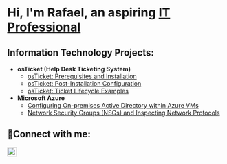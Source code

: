 <h1>Hi, I'm Rafael, an aspiring <a href="https://linkedin.com/in/rafael-melendez-8aa55b17a/">IT Professional</a></h1>

<h2> Information Technology Projects:</h2>

- <b>osTicket (Help Desk Ticketing System)</b>
  - [osTicket: Prerequisites and Installation](https://github.com/rafabvm/osticket-prereqs)
  - [osTicket: Post-Installation Configuration](https://github.com/rafabvm/osticket-postinstall)
  - [osTicket: Ticket Lifecycle Examples](https://github.com/rafabvm/ticket-lifecycle)
- <b>Microsoft Azure</b>
  - [Configuring On-premises Active Directory within Azure VMs](https://github.com/rafabvm/Configuring-On-premises-Active-Directory-within-Azure-VMs)
  - [Network Security Groups (NSGs) and Inspecting Network Protocols](https://github.com/rafabvm/azure-network-protocols)

<h2>🤳Connect with me:</h2>

[<img align="left" alt="Rafael | LinkedIn" width="22px" src="https://cdn.jsdelivr.net/npm/simple-icons@v3/icons/linkedin.svg" />][linkedin]



[linkedin]: https://www.linkedin.com/in/rafael-melendez-8aa55b17a/
